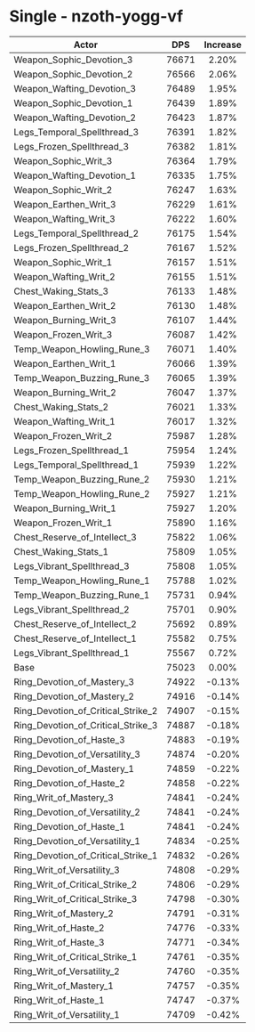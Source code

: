 # Single - nzoth-yogg-vf
| Actor | DPS | Increase |
|---|:---:|:---:|
|Weapon_Sophic_Devotion_3|76671|2.20%|
|Weapon_Sophic_Devotion_2|76566|2.06%|
|Weapon_Wafting_Devotion_3|76489|1.95%|
|Weapon_Sophic_Devotion_1|76439|1.89%|
|Weapon_Wafting_Devotion_2|76423|1.87%|
|Legs_Temporal_Spellthread_3|76391|1.82%|
|Legs_Frozen_Spellthread_3|76382|1.81%|
|Weapon_Sophic_Writ_3|76364|1.79%|
|Weapon_Wafting_Devotion_1|76335|1.75%|
|Weapon_Sophic_Writ_2|76247|1.63%|
|Weapon_Earthen_Writ_3|76229|1.61%|
|Weapon_Wafting_Writ_3|76222|1.60%|
|Legs_Temporal_Spellthread_2|76175|1.54%|
|Legs_Frozen_Spellthread_2|76167|1.52%|
|Weapon_Sophic_Writ_1|76157|1.51%|
|Weapon_Wafting_Writ_2|76155|1.51%|
|Chest_Waking_Stats_3|76133|1.48%|
|Weapon_Earthen_Writ_2|76130|1.48%|
|Weapon_Burning_Writ_3|76107|1.44%|
|Weapon_Frozen_Writ_3|76087|1.42%|
|Temp_Weapon_Howling_Rune_3|76071|1.40%|
|Weapon_Earthen_Writ_1|76066|1.39%|
|Temp_Weapon_Buzzing_Rune_3|76065|1.39%|
|Weapon_Burning_Writ_2|76047|1.37%|
|Chest_Waking_Stats_2|76021|1.33%|
|Weapon_Wafting_Writ_1|76017|1.32%|
|Weapon_Frozen_Writ_2|75987|1.28%|
|Legs_Frozen_Spellthread_1|75954|1.24%|
|Legs_Temporal_Spellthread_1|75939|1.22%|
|Temp_Weapon_Buzzing_Rune_2|75930|1.21%|
|Temp_Weapon_Howling_Rune_2|75927|1.21%|
|Weapon_Burning_Writ_1|75927|1.20%|
|Weapon_Frozen_Writ_1|75890|1.16%|
|Chest_Reserve_of_Intellect_3|75822|1.06%|
|Chest_Waking_Stats_1|75809|1.05%|
|Legs_Vibrant_Spellthread_3|75808|1.05%|
|Temp_Weapon_Howling_Rune_1|75788|1.02%|
|Temp_Weapon_Buzzing_Rune_1|75731|0.94%|
|Legs_Vibrant_Spellthread_2|75701|0.90%|
|Chest_Reserve_of_Intellect_2|75692|0.89%|
|Chest_Reserve_of_Intellect_1|75582|0.75%|
|Legs_Vibrant_Spellthread_1|75567|0.72%|
|Base|75023|0.00%|
|Ring_Devotion_of_Mastery_3|74922|-0.13%|
|Ring_Devotion_of_Mastery_2|74916|-0.14%|
|Ring_Devotion_of_Critical_Strike_2|74907|-0.15%|
|Ring_Devotion_of_Critical_Strike_3|74887|-0.18%|
|Ring_Devotion_of_Haste_3|74883|-0.19%|
|Ring_Devotion_of_Versatility_3|74874|-0.20%|
|Ring_Devotion_of_Mastery_1|74859|-0.22%|
|Ring_Devotion_of_Haste_2|74858|-0.22%|
|Ring_Writ_of_Mastery_3|74841|-0.24%|
|Ring_Devotion_of_Versatility_2|74841|-0.24%|
|Ring_Devotion_of_Haste_1|74841|-0.24%|
|Ring_Devotion_of_Versatility_1|74834|-0.25%|
|Ring_Devotion_of_Critical_Strike_1|74832|-0.26%|
|Ring_Writ_of_Versatility_3|74808|-0.29%|
|Ring_Writ_of_Critical_Strike_2|74806|-0.29%|
|Ring_Writ_of_Critical_Strike_3|74798|-0.30%|
|Ring_Writ_of_Mastery_2|74791|-0.31%|
|Ring_Writ_of_Haste_2|74776|-0.33%|
|Ring_Writ_of_Haste_3|74771|-0.34%|
|Ring_Writ_of_Critical_Strike_1|74761|-0.35%|
|Ring_Writ_of_Versatility_2|74760|-0.35%|
|Ring_Writ_of_Mastery_1|74757|-0.35%|
|Ring_Writ_of_Haste_1|74747|-0.37%|
|Ring_Writ_of_Versatility_1|74709|-0.42%|
